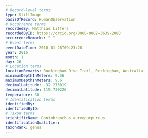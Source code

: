 ```yaml
---
# Record-level terms
type: StillImage
basisOfRecord: HumanObservation
# Occurrence terms
recordedBy: Matthias Liffers
recordedByID: https://orcid.org/0000-0002-3639-2080
occurrenceRemarks: " "
# Event terms
eventDateTime: 2016-01-26T09:23:28
year: 2016
month: 1
day: 26
# Location terms
locationRemarks: Rockingham Dive Trail, Rockingham, Australia
minimumDepthInMeters: 9.56
maximumDepthInMeters: 9.6
decimalLatitude: -32.273019
decimalLatitude: 115.730226
temperature: 30
# Identification terms
identifiedBy: 
identifiedByID: 
# Taxon terms
scientificName: Goniobranchus aureopurpureus
identificationQualifier: 
taxonRank: genus
---
```

